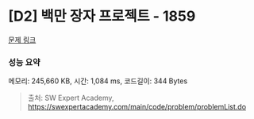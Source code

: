 # [D2] 백만 장자 프로젝트 - 1859 

[문제 링크](https://swexpertacademy.com/main/code/problem/problemDetail.do?contestProbId=AV5LrsUaDxcDFAXc) 

### 성능 요약

메모리: 245,660 KB, 시간: 1,084 ms, 코드길이: 344 Bytes



> 출처: SW Expert Academy, https://swexpertacademy.com/main/code/problem/problemList.do